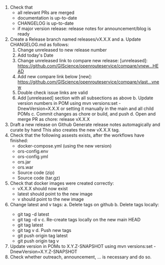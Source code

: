 1. Check that
   - all relevant PRs are merged
   - documentation is up-to-date
   - CHANGELOG is up-to-date
   - if major version release: release notes for announcement/blog is ready
2. Create a Release branch named releases/vX.X.X and
   a. Update CHANGELOG.md as follows:
      1. Change unreleased to new release number
      2. Add today's Date
      3. Change unreleased link to compare new release:
         [unreleased]: https://github.com/GIScience/openrouteservice/compare/vnew...HEAD
      4. Add new compare link below
         [new]: https://github.com/GIScience/openrouteservice/compare/vlast...vnew
      5. Double check issue links are valid
      6. Add [unreleased] section with all subsections as above
   b. Update version numbers in POM using
      mvn versions:set -DnewVersion=X.X.X
      or setting it manually in the main and all child POMs
   c. Commit changes as chore or build, and push
   d. Open and merge PR as
      chore: release vX.X.X
3. Draft a new release on Github
   Generate release notes automagically and curate by hand
   This also creates the new vX.X.X tag.
4. Check that the following assests exists, after the workflows have finished:
   - docker-compose.yml (using the new version)
   - ors-config.env
   - ors-config.yml
   - ors.jar
   - ors.war
   - Source code (zip)
   - Source code (tar.gz)
5. Check that docker images were created correctly:
   - vX.X.X should now exist
   - latest should point to the new image
   - v<major> should point to the new image
6. Change latest and v<major> tags:
   a. Delete tags on github
   b. Delete tags locally:
      - git tag -d latest
      - git tag -d v<major>
   c. Re-create tags locally on the new main HEAD
      - git tag latest
      - git tag v<major>
   d. Push new tags
      - git push origin tag latest
      - git push origin tag v<major>
7. Update version in POMs to X.Y.Z-SNAPSHOT using
   mvn versions:set -DnewVersion=X.Y.Z-SNAPSHOT
8. Check whether outreach, announcement, … is necessary and do so.
